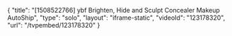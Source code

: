 {
    "title": "[1508522766] ybf Brighten, Hide and Sculpt Concealer Makeup AutoShip",
    "type": "solo",
    "layout": "iframe-static",
    "videoId": "123178320",
    "url": "\/tvpembed\/123178320"
}